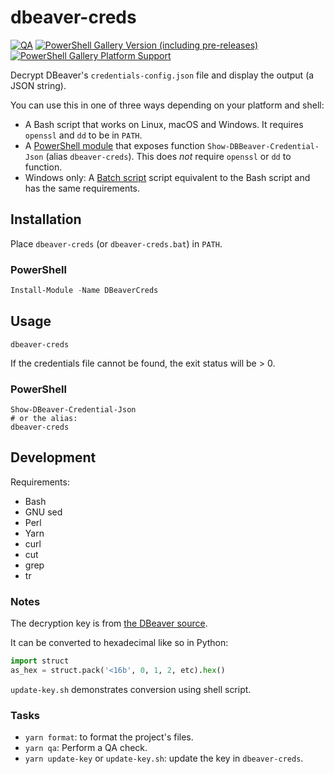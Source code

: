 # dbeaver-creds

[![QA](https://github.com/Tatsh/dbeaver-creds/actions/workflows/qa.yml/badge.svg)](https://github.com/Tatsh/dbeaver-creds/actions/workflows/qa.yml)
[![PowerShell Gallery Version (including pre-releases)](https://img.shields.io/powershellgallery/v/DBeaverCreds)](https://www.powershellgallery.com/packages/DBeaverCreds)
[![PowerShell Gallery Platform Support](https://img.shields.io/powershellgallery/p/DBeaverCreds?label=powershell+platforms+supported)](https://www.powershellgallery.com/packages/DBeaverCreds)

Decrypt DBeaver's `credentials-config.json` file and display the output (a JSON string).

You can use this in one of three ways depending on your platform and shell:

- A Bash script that works on Linux, macOS and Windows. It requires `openssl` and `dd` to be in `PATH`.
- A [PowerShell module](https://www.powershellgallery.com/packages/DBeaverCreds) that exposes function
  `Show-DBBeaver-Credential-Json` (alias `dbeaver-creds`).
  This does _not_ require `openssl` or `dd` to function.
- Windows only: A [Batch script](https://en.wikipedia.org/wiki/Batch_file) script equivalent to the
  Bash script and has the same requirements.

## Installation

Place `dbeaver-creds` (or `dbeaver-creds.bat`) in `PATH`.

### PowerShell

```powershell
Install-Module -Name DBeaverCreds
```

## Usage

```shell
dbeaver-creds
```

If the credentials file cannot be found, the exit status will be > 0.

### PowerShell

```shell
Show-DBeaver-Credential-Json
# or the alias:
dbeaver-creds
```

## Development

Requirements:

- Bash
- GNU sed
- Perl
- Yarn
- curl
- cut
- grep
- tr

### Notes

The decryption key is from [the DBeaver source](https://github.com/dbeaver/dbeaver/blob/d69a75e63bf0a00e37f6b4ab9c9aa4fcaa0ded23/plugins/org.jkiss.dbeaver.model/src/org/jkiss/dbeaver/model/impl/app/DefaultSecureStorage.java#L32).

It can be converted to hexadecimal like so in Python:

```python
import struct
as_hex = struct.pack('<16b', 0, 1, 2, etc).hex()
```

`update-key.sh` demonstrates conversion using shell script.

### Tasks

- `yarn format`: to format the project's files.
- `yarn qa`: Perform a QA check.
- `yarn update-key` or `update-key.sh`: update the key in `dbeaver-creds`.
